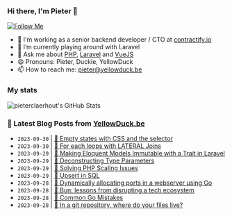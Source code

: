 ### Hi there, I'm Pieter 👋  
[![Follow Me](https://img.shields.io/github/followers/pieterclaerhout?label=Follow&style=social)](https://github.com/pieterclaerhout)

- 🏢 I'm working as a senior backend developer / CTO at [contractify.io](https://contractify.io)
- 🌱 I’m currently playing around with Laravel
- 💬 Ask me about [PHP](https://php.net), [Laravel](http://laravel.com) and [VueJS](https://vuejs.org)
- 😄 Pronouns: Pieter, Duckie, YellowDuck
- 📫 How to reach me: pieter@yellowduck.be

### My stats

![pieterclaerhout's GitHub Stats](https://github-readme-stats.vercel.app/api?username=pieterclaerhout&show_icons=true&count_private=true&line_height=40)

### 📩 Latest Blog Posts from [YellowDuck.be](https://www.yellowduck.be/)
<!-- BLOG-POST-LIST:START -->
- `2023-09-30` | [🔗 Empty states with CSS and the  selector](https://www.yellowduck.be/posts/empty-states-with-css-and-the-selector)  
- `2023-09-30` | [🔗 For each loops with LATERAL Joins](https://www.yellowduck.be/posts/for-each-loops-with-lateral-joins)  
- `2023-09-29` | [🐥 Making Eloquent Models Immutable with a Trait in Laravel](https://www.yellowduck.be/posts/making-eloquent-models-immutable-with-a-trait-in-laravel)  
- `2023-09-29` | [🔗 Deconstructing Type Parameters](https://www.yellowduck.be/posts/deconstructing-type-parameters)  
- `2023-09-29` | [🔗 Solving PHP Scaling Issues](https://www.yellowduck.be/posts/solving-php-scaling-issues)  
- `2023-09-29` | [🔗 Upsert in SQL](https://www.yellowduck.be/posts/upsert-in-sql)  
- `2023-09-28` | [🐥 Dynamically allocating ports in a webserver using Go](https://www.yellowduck.be/posts/dynamically-allocating-ports-in-a-webserver-using-go)  
- `2023-09-28` | [🔗 Bun: lessons from disrupting a tech ecosystem](https://www.yellowduck.be/posts/bun-lessons-from-disrupting-a-tech-ecosystem)  
- `2023-09-28` | [🔗 Common Go Mistakes](https://www.yellowduck.be/posts/common-go-mistakes)  
- `2023-09-28` | [🔗 In a git repository, where do your files live?](https://www.yellowduck.be/posts/in-a-git-repository-where-do-your-files-live)  

<!-- BLOG-POST-LIST:END -->
